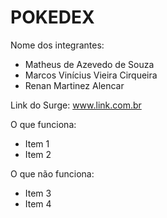 # POKEDEX

Nome dos integrantes: 
- Matheus de Azevedo de Souza
- Marcos Vinícius Vieira Cirqueira
- Renan Martinez Alencar

Link do Surge: www.link.com.br

O que funciona:
- Item 1
- Item 2

O que não funciona: 
- Item 3
- Item 4
